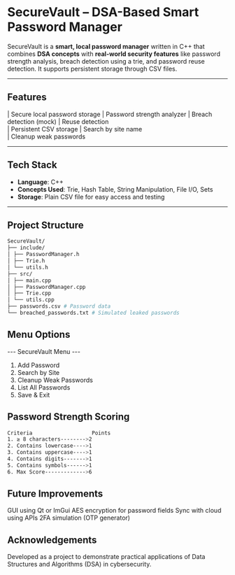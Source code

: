 # SecureVault – DSA-Based Smart Password Manager

SecureVault is a **smart, local password manager** written in C++ that combines **DSA concepts** with **real-world security features** like password strength analysis, breach detection using a trie, and password reuse detection. It supports persistent storage through CSV files.

---

##  Features

|  Secure local password storage
|  Password strength analyzer
|  Breach detection (mock)
|  Reuse detection   
|  Persistent CSV storage
|  Search by site name         
|  Cleanup weak passwords

---

##  Tech Stack

- **Language**: C++
- **Concepts Used**: Trie, Hash Table, String Manipulation, File I/O, Sets
- **Storage**: Plain CSV file for easy access and testing

---

##  Project Structure
```bash
SecureVault/
├── include/
│ ├── PasswordManager.h
│ ├── Trie.h
│ └── utils.h
├── src/
│ ├── main.cpp
│ ├── PasswordManager.cpp
│ ├── Trie.cpp
│ └── utils.cpp
├── passwords.csv # Password data
└── breached_passwords.txt # Simulated leaked passwords
```
##   Menu Options
--- SecureVault Menu ---
1. Add Password
2. Search by Site
3. Cleanup Weak Passwords
4. List All Passwords
5. Save & Exit

##  Password Strength Scoring
```bash
Criteria	               Points
1. ≥ 8 characters-------->2
2. Contains lowercase---->1
3. Contains uppercase---->1
4. Contains digits------->1
5. Contains symbols------>1
6. Max Score------------->6
```
##   Future Improvements
GUI using Qt or ImGui
AES encryption for password fields
Sync with cloud using APIs
2FA simulation (OTP generator)

##   Acknowledgements
Developed as a project to demonstrate practical applications of Data Structures and Algorithms (DSA) in cybersecurity.
